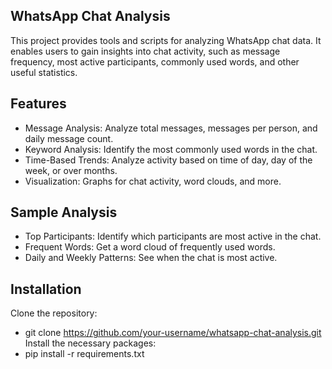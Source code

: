## WhatsApp Chat Analysis
This project provides tools and scripts for analyzing WhatsApp chat data. It enables users to gain insights into chat activity, such as message frequency, most active participants, commonly used words, and other useful statistics.

## Features
* Message Analysis: Analyze total messages, messages per person, and daily message count.
* Keyword Analysis: Identify the most commonly used words in the chat.
* Time-Based Trends: Analyze activity based on time of day, day of the week, or over months.
* Visualization: Graphs for chat activity, word clouds, and more.
  
## Sample Analysis
* Top Participants: Identify which participants are most active in the chat.
* Frequent Words: Get a word cloud of frequently used words.
* Daily and Weekly Patterns: See when the chat is most active.


## Installation
Clone the repository:
* git clone https://github.com/your-username/whatsapp-chat-analysis.git
Install the necessary packages:
* pip install -r requirements.txt

